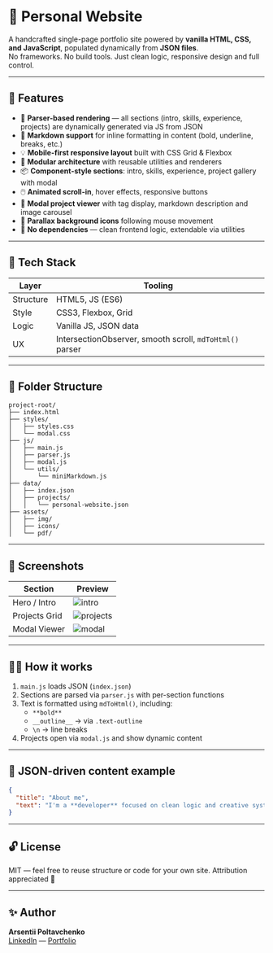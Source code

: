 # 🧠 Personal Website

A handcrafted single-page portfolio site powered by **vanilla HTML, CSS, and JavaScript**, populated dynamically from **JSON files**.  
No frameworks. No build tools. Just clean logic, responsive design and full control.

---

## 🚀 Features

- 🔧 **Parser-based rendering** — all sections (intro, skills, experience, projects) are dynamically generated via JS from JSON
- 📄 **Markdown support** for inline formatting in content (bold, underline, breaks, etc.)
- 💡 **Mobile-first responsive layout** built with CSS Grid & Flexbox
- 🎯 **Modular architecture** with reusable utilities and renderers
- 📦 **Component-style sections**: intro, skills, experience, project gallery with modal
- 🖱️ **Animated scroll-in**, hover effects, responsive buttons
- 🧩 **Modal project viewer** with tag display, markdown description and image carousel
- 🌌 **Parallax background icons** following mouse movement
- 🌙 **No dependencies** — clean frontend logic, extendable via utilities

---

## 🧱 Tech Stack

| Layer     | Tooling               |
|-----------|------------------------|
| Structure | HTML5, JS (ES6)        |
| Style     | CSS3, Flexbox, Grid    |
| Logic     | Vanilla JS, JSON data  |
| UX        | IntersectionObserver, smooth scroll, `mdToHtml()` parser

---

## 📁 Folder Structure

```
project-root/
├── index.html
├── styles/
│   ├── styles.css
│   └── modal.css
├── js/
│   ├── main.js
│   ├── parser.js
│   ├── modal.js
│   └── utils/
│       └── miniMarkdown.js
├── data/
│   ├── index.json
│   ├── projects/
│   │   └── personal-website.json
├── assets/
│   ├── img/
│   ├── icons/
│   └── pdf/
```

---

## 📸 Screenshots

| Section | Preview |
|--------|---------|
| Hero / Intro | ![intro](./assets/img/website-1.jpg) |
| Projects Grid | ![projects](./assets/img/website-2.jpg) |
| Modal Viewer | ![modal](./assets/img/website-3.jpg) |

---

## 👨‍💻 How it works

1. `main.js` loads JSON (`index.json`)
2. Sections are parsed via `parser.js` with per-section functions
3. Text is formatted using `mdToHtml()`, including:
   - `**bold**`
   - `__outline__` → via `.text-outline`
   - `\n` → line breaks
4. Projects open via `modal.js` and show dynamic content

---

## 🧩 JSON-driven content example

```json
{
  "title": "About me",
  "text": "I'm a **developer** focused on clean logic and creative systems.\n__Self-taught__, pragmatic and growing every day."
}
```

---

## 🔓 License

MIT — feel free to reuse structure or code for your own site. Attribution appreciated 🙏

---

## ✨ Author

**Arsentii Poltavchenko**  
[LinkedIn](https://linkedin.com/in/arsentii-poltavchenko-794bb1221/) — [Portfolio](https://tbd-link.com)
